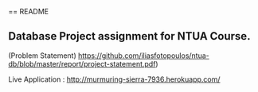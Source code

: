 == README

## Database Project assignment for NTUA Course.
(Problem Statement) https://github.com/iliasfotopoulos/ntua-db/blob/master/report/project-statement.pdf)

Live Application : http://murmuring-sierra-7936.herokuapp.com/